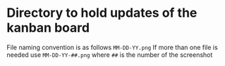 # Directory to hold updates of the kanban board 
File naming convention is as follows ```MM-DD-YY.png```
If more than one file is needed use ```MM-DD-YY-##.png``` where ```##``` is the number of the screenshot